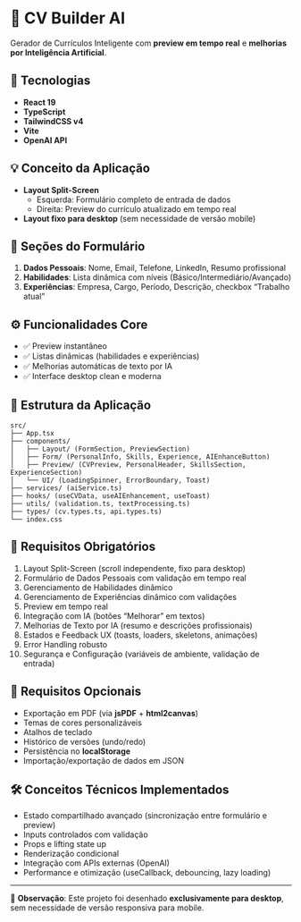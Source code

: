 # 📄 CV Builder AI

Gerador de Currículos Inteligente com **preview em tempo real** e **melhorias por Inteligência Artificial**.

## 🚀 Tecnologias

- **React 19**
- **TypeScript**
- **TailwindCSS v4**
- **Vite**
- **OpenAI API**

## 💡 Conceito da Aplicação

- **Layout Split-Screen**  
  - Esquerda: Formulário completo de entrada de dados  
  - Direita: Preview do currículo atualizado em tempo real  
- **Layout fixo para desktop** (sem necessidade de versão mobile)

## 📝 Seções do Formulário

1. **Dados Pessoais**: Nome, Email, Telefone, LinkedIn, Resumo profissional  
2. **Habilidades**: Lista dinâmica com níveis (Básico/Intermediário/Avançado)  
3. **Experiências**: Empresa, Cargo, Período, Descrição, checkbox “Trabalho atual”  

## ⚙️ Funcionalidades Core

- ✅ Preview instantâneo  
- ✅ Listas dinâmicas (habilidades e experiências)  
- ✅ Melhorias automáticas de texto por IA  
- ✅ Interface desktop clean e moderna  

## 📂 Estrutura da Aplicação

```text
src/
├── App.tsx
├── components/
│   ├── Layout/ (FormSection, PreviewSection)
│   ├── Form/ (PersonalInfo, Skills, Experience, AIEnhanceButton)
│   ├── Preview/ (CVPreview, PersonalHeader, SkillsSection, ExperienceSection)
│   └── UI/ (LoadingSpinner, ErrorBoundary, Toast)
├── services/ (aiService.ts)
├── hooks/ (useCVData, useAIEnhancement, useToast)
├── utils/ (validation.ts, textProcessing.ts)
├── types/ (cv.types.ts, api.types.ts)
└── index.css
```


## 📌 Requisitos Obrigatórios

1. Layout Split-Screen (scroll independente, fixo para desktop)  
2. Formulário de Dados Pessoais com validação em tempo real  
3. Gerenciamento de Habilidades dinâmico  
4. Gerenciamento de Experiências dinâmico com validações  
5. Preview em tempo real  
6. Integração com IA (botões “Melhorar” em textos)  
7. Melhorias de Texto por IA (resumo e descrições profissionais)  
8. Estados e Feedback UX (toasts, loaders, skeletons, animações)  
9. Error Handling robusto  
10. Segurança e Configuração (variáveis de ambiente, validação de entrada)  

## 🔮 Requisitos Opcionais

- Exportação em PDF (via **jsPDF** + **html2canvas**)  
- Temas de cores personalizáveis  
- Atalhos de teclado  
- Histórico de versões (undo/redo)  
- Persistência no **localStorage**  
- Importação/exportação de dados em JSON  

## 🛠️ Conceitos Técnicos Implementados

- Estado compartilhado avançado (sincronização entre formulário e preview)  
- Inputs controlados com validação  
- Props e lifting state up  
- Renderização condicional  
- Integração com APIs externas (OpenAI)  
- Performance e otimização (useCallback, debouncing, lazy loading)  

---

📌 **Observação**: Este projeto foi desenhado **exclusivamente para desktop**, sem necessidade de versão responsiva para mobile.
